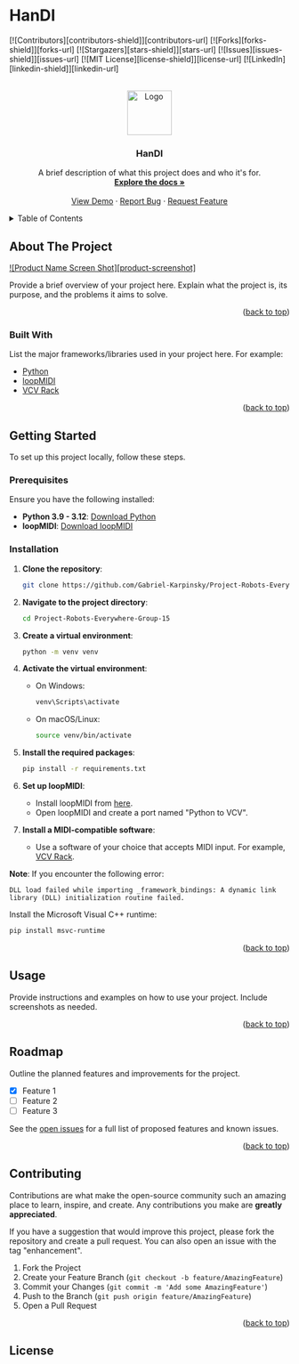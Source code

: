# HanDI

[![Contributors][contributors-shield]][contributors-url]
[![Forks][forks-shield]][forks-url]
[![Stargazers][stars-shield]][stars-url]
[![Issues][issues-shield]][issues-url]
[![MIT License][license-shield]][license-url]
[![LinkedIn][linkedin-shield]][linkedin-url]

<!-- PROJECT LOGO -->
<br />
<div align="center">
  <a href="https://github.com/Gabriel-Karpinsky/Project-Robots-Everywhere-Group-15">
    <img src="images/logo.png" alt="Logo" width="80" height="80">
  </a>

<h3 align="center">HanDI</h3>

  <p align="center">
    A brief description of what this project does and who it's for.
    <br />
    <a href="https://github.com/Gabriel-Karpinsky/Project-Robots-Everywhere-Group-15"><strong>Explore the docs »</strong></a>
    <br />
    <br />
    <a href="https://github.com/Gabriel-Karpinsky/Project-Robots-Everywhere-Group-15">View Demo</a>
    ·
    <a href="https://github.com/Gabriel-Karpinsky/Project-Robots-Everywhere-Group-15/issues">Report Bug</a>
    ·
    <a href="https://github.com/Gabriel-Karpinsky/Project-Robots-Everywhere-Group-15/issues">Request Feature</a>
  </p>
</div>

<!-- TABLE OF CONTENTS -->
<details>
  <summary>Table of Contents</summary>
  <ol>
    <li>
      <a href="#about-the-project">About The Project</a>
      <ul>
        <li><a href="#built-with">Built With</a></li>
      </ul>
    </li>
    <li>
      <a href="#getting-started">Getting Started</a>
      <ul>
        <li><a href="#prerequisites">Prerequisites</a></li>
        <li><a href="#installation">Installation</a></li>
      </ul>
    </li>
    <li><a href="#usage">Usage</a></li>
    <li><a href="#roadmap">Roadmap</a></li>
    <li><a href="#contributing">Contributing</a></li>
    <li><a href="#license">License</a></li>
    <li><a href="#contact">Contact</a></li>
    <li><a href="#acknowledgments">Acknowledgments</a></li>
  </ol>
</details>

<!-- ABOUT THE PROJECT -->
## About The Project

[![Product Name Screen Shot][product-screenshot]](https://example.com)

Provide a brief overview of your project here. Explain what the project is, its purpose, and the problems it aims to solve.

<p align="right">(<a href="#top">back to top</a>)</p>

### Built With

List the major frameworks/libraries used in your project here. For example:

* [Python](https://www.python.org/)
* [loopMIDI](https://www.tobias-erichsen.de/software/loopmidi.html)
* [VCV Rack](https://vcvrack.com/)

<p align="right">(<a href="#top">back to top</a>)</p>

<!-- GETTING STARTED -->
## Getting Started

To set up this project locally, follow these steps.

### Prerequisites

Ensure you have the following installed:

* **Python 3.9 - 3.12**: [Download Python](https://www.python.org/downloads/)
* **loopMIDI**: [Download loopMIDI](https://www.tobias-erichsen.de/software/loopmidi.html)

### Installation

1. **Clone the repository**:
   ```sh
   git clone https://github.com/Gabriel-Karpinsky/Project-Robots-Everywhere-Group-15.git
   ```
2. **Navigate to the project directory**:
   ```sh
   cd Project-Robots-Everywhere-Group-15
   ```
3. **Create a virtual environment**:
   ```sh
   python -m venv venv
   ```
4. **Activate the virtual environment**:
   - On Windows:
     ```sh
     venv\Scripts\activate
     ```
   - On macOS/Linux:
     ```sh
     source venv/bin/activate
     ```
5. **Install the required packages**:
   ```sh
   pip install -r requirements.txt
   ```
6. **Set up loopMIDI**:
   - Install loopMIDI from [here](https://www.tobias-erichsen.de/software/loopmidi.html).
   - Open loopMIDI and create a port named "Python to VCV".

7. **Install a MIDI-compatible software**:
   - Use a software of your choice that accepts MIDI input. For example, [VCV Rack](https://vcvrack.com/).

**Note**: If you encounter the following error:

```
DLL load failed while importing _framework_bindings: A dynamic link library (DLL) initialization routine failed.
```

Install the Microsoft Visual C++ runtime:

```sh
pip install msvc-runtime
```

<p align="right">(<a href="#top">back to top</a>)</p>

<!-- USAGE EXAMPLES -->
## Usage

Provide instructions and examples on how to use your project. Include screenshots as needed.

<p align="right">(<a href="#top">back to top</a>)</p>

<!-- ROADMAP -->
## Roadmap

Outline the planned features and improvements for the project.

- [x] Feature 1
- [ ] Feature 2
- [ ] Feature 3

See the [open issues](https://github.com/Gabriel-Karpinsky/Project-Robots-Everywhere-Group-15/issues) for a full list of proposed features and known issues.

<p align="right">(<a href="#top">back to top</a>)</p>

<!-- CONTRIBUTING -->
## Contributing

Contributions are what make the open-source community such an amazing place to learn, inspire, and create. Any contributions you make are **greatly appreciated**.

If you have a suggestion that would improve this project, please fork the repository and create a pull request. You can also open an issue with the tag "enhancement".

1. Fork the Project
2. Create your Feature Branch (`git checkout -b feature/AmazingFeature`)
3. Commit your Changes (`git commit -m 'Add some AmazingFeature'`)
4. Push to the Branch (`git push origin feature/AmazingFeature`)
5. Open a Pull Request

<p align="right">(<a href="#top">back to top</a>)</p>

<!-- LICENSE -->
## License
